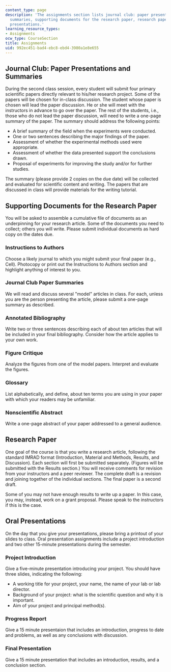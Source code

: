 ```yaml
---
content_type: page
description: 'The assignments section lists journal club: paper presentations and
  summaries, supporting documents for the research paper, research paper, and oral
  presentations.'
learning_resource_types:
- Assignments
ocw_type: CourseSection
title: Assignments
uid: 992ec451-bad4-ebc8-ebd4-3980a1e8e655
---
```


Journal Club: Paper Presentations and Summaries
-----------------------------------------------

During the second class session, every student will submit four primary scientific papers directly relevant to his/her research project. Some of the papers will be chosen for in-class discussion. The student whose paper is chosen will lead the paper discussion. He or she will meet with the instructors in advance to go over the paper. The rest of the students, i.e., those who do not lead the paper discussion, will need to write a one-page summary of the paper. The summary should address the following points:

*   A brief summary of the field when the experiments were conducted.
*   One or two sentences describing the major findings of the paper.
*   Assessment of whether the experimental methods used were appropriate.
*   Assessment of whether the data presented support the conclusions drawn.
*   Proposal of experiments for improving the study and/or for further studies.

The summary (please provide 2 copies on the due date) will be collected and evaluated for scientific content and writing. The papers that are discussed in class will provide materials for the writing tutorial.

Supporting Documents for the Research Paper
-------------------------------------------

You will be asked to assemble a cumulative file of documents as an underpinning for your research article. Some of the documents you need to collect; others you will write. Please submit individual documents as hard copy on the dates due.

### Instructions to Authors

Choose a likely journal to which you might submit your final paper (e.g., Cell). Photocopy or print out the Instructions to Authors section and highlight anything of interest to you.

### Journal Club Paper Summaries

We will read and discuss several "model" articles in class. For each, unless you are the person presenting the article, please submit a one-page summary as described.

### Annotated Bibliography

Write two or three sentences describing each of about ten articles that will be included in your final bibliography. Consider how the article applies to your own work.

### Figure Critique

Analyze the figures from one of the model papers. Interpret and evaluate the figures.

### Glossary

List alphabetically, and define, about ten terms you are using in your paper with which your readers may be unfamiliar.

### Nonscientific Abstract

Write a one-page abstract of your paper addressed to a general audience.

Research Paper
--------------

One goal of the course is that you write a research article, following the standard IMRAD format (Introduction, Material and Methods, Results, and Discussion). Each section will first be submitted separately. (Figures will be submitted with the Results section.) You will receive comments for revision from your instructors and a peer reviewer. The complete draft is a revision and joining together of the individual sections. The final paper is a second draft.

Some of you may not have enough results to write up a paper. In this case, you may, instead, work on a grant proposal. Please speak to the instructors if this is the case.

Oral Presentations
------------------

On the day that you give your presentations, please bring a printout of your slides to class. Oral presentation assignments include a project introduction and two other 15-minute presentations during the semester.

### Project Introduction

Give a five-minute presentation introducing your project. You should have three slides, indicating the following:

*   A working title for your project, your name, the name of your lab or lab director.
*   Background of your project: what is the scientific question and why it is important.
*   Aim of your project and principal method(s).

### Progress Report

Give a 15 minute presentaion that includes an introduction, progress to date and problems, as well as any conclusions with discussion.

### Final Presentation

Give a 15 minute presentation that includes an introduction, results, and a conclusion section.